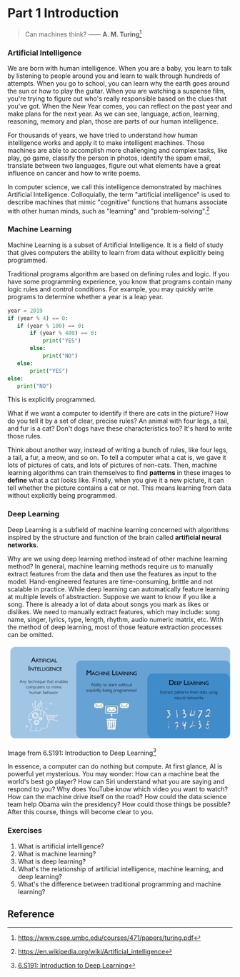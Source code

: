 # Part 1 Introduction

> Can machines think? —— **A. M. Turing**[^1]

### Artificial Intelligence

We are born with human intelligence. When you are a baby, you learn to talk by listening to people around you and learn to walk through hundreds of attempts. When you go to school, you can learn why the earth goes around the sun or how to play the guitar. When you are watching a suspense film, you're trying to figure out who's really responsible based on the clues that you've got. When the New Year comes, you can reflect on the past year and make plans for the next year. As we can see, language, action, learning, reasoning, memory and plan, those are parts of our human intelligence.

For thousands of years, we have tried to understand how human intelligence works and apply it to make intelligent machines. Those machines are able to accomplish more challenging and complex tasks, like play, go game, classify the person in photos, identify the spam email, translate between two languages, figure out what elements have a great influence on cancer and how to write poems. 

In computer science, we call this intelligence demonstrated by machines Artificial Intelligence. Colloquially, the term "artificial intelligence" is used to describe machines that mimic "cognitive" functions that humans associate with other human minds, such as "learning" and "problem-solving".[^2]

### Machine Learning

Machine Learning is a subset of Artificial Intelligence. It is a field of study that gives computers the ability to learn from data without explicitly being programmed.

Traditional programs algorithm are based on defining rules and logic. If you have some programming experience, you know that programs contain many logic rules and control conditions. For example, you may quickly write programs to determine whether a year is a leap year.

```python
year = 2019
if (year % 4) == 0:
   if (year % 100) == 0:
       if (year % 400) == 0:
           print("YES")
       else:
           print("NO")
   else:
       print("YES")
else:
   print("NO")
```

This is explicitly programmed.



What if we want a computer to identify if there are cats in the picture? How do you tell it by a set of clear, precise rules? An animal with four legs, a tail, and fur is a cat? Don't dogs have these characteristics too? It's hard to write those rules. 

Think about another way, instead of writing a bunch of rules, like four legs, a tail, a fur, a meow, and so on. To tell a computer what a cat is, we gave it lots of pictures of cats, and lots of pictures of non-cats. Then, machine learning algorithms can train themselves to find **patterns** in these images to **define** what a cat looks like. Finally, when you give it a new picture, it can tell whether the picture contains a cat or not. This means learning from data without explicitly being programmed.

### Deep Learning

Deep Learning is a subfield of machine learning concerned with algorithms inspired by the structure and function of the brain called **artificial neural networks**.

Why are we using deep learning method instead of other machine learning method? In general, machine learning methods require us to manually extract features from the data and then use the features as input to the model. Hand-engineered features are time-consuming, brittle and not scalable in practice. While deep learning can automatically feature learning at multiple levels of abstraction. Suppose we want to know if you like a song. There is already a lot of data about songs you mark as likes or dislikes. We need to manually extract features, which may include: song name, singer, lyrics, type, length, rhythm, audio numeric matrix, etc. With the method of deep learning, most of those feature extraction processes can be omitted.

![relationship](./img/whatisdp.png)

Image from 6.S191: Introduction to Deep Learning[^3]

In essence, a computer can do nothing but compute. At first glance, AI is powerful yet mysterious. You may wonder: How can a machine beat the world's best go player? How can Siri understand what you are saying and respond to you?  Why does YouTube know which video you want to watch? How can the machine drive itself on the road? How could the data science team help Obama win the presidency? How could those things be possible? After this course, things will become clear to you.

### Exercises

1. What is artificial intelligence?
2. What is machine learning?
3. What is deep learning?
4. What's the relationship of artificial intelligence, machine learning, and deep learning?
5. What's the difference between traditional programming and machine learning? 

## Reference

[^1]: https://www.csee.umbc.edu/courses/471/papers/turing.pdf
[^2]: https://en.wikipedia.org/wiki/Artificial_intelligence
[^3]: [6.S191: Introduction to Deep Learning](http://introtodeeplearning.com)
